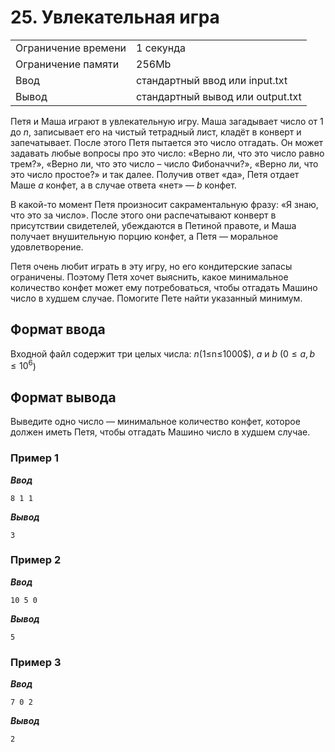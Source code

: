 # 25. Увлекательная игра

|                   |                                |
|-------------------|--------------------------------|
|Ограничение времени|1 секунда                       |
|Ограничение памяти |256Mb                           |
|Ввод               |стандартный ввод или input.txt  |
|Вывод              |стандартный вывод или output.txt|

Петя и Маша играют в увлекательную игру. Маша загадывает число от $1$ до $n$, записывает его на чистый тетрадный лист, кладёт в конверт и запечатывает. После этого Петя пытается это число отгадать. Он может задавать любые вопросы про это число: «Верно ли, что это число равно трем?», «Верно ли, что это число – число Фибоначчи?», «Верно ли, что это число простое?» и так далее. Получив ответ «да», Петя отдает Маше $a$ конфет, а в случае ответа «нет» — $b$ конфет.

В какой-то момент Петя произносит сакраментальную фразу: «Я знаю, что это за число». После этого они распечатывают конверт в присутствии свидетелей, убеждаются в Петиной правоте, и Маша получает внушительную порцию конфет, а Петя — моральное удовлетворение.

Петя очень любит играть в эту игру, но его кондитерские запасы ограничены. Поэтому Петя хочет выяснить, какое минимальное количество конфет может ему потребоваться, чтобы отгадать Машино число в худшем случае. Помогите Пете найти указанный минимум.

## Формат ввода

Входной файл содержит три целых числа: $n ($1≤n≤1000$), $a$ и $b$ ($0≤a,b≤10^{6}$)

## Формат вывода

Выведите одно число — минимальное количество конфет, которое должен иметь Петя, чтобы отгадать Машино число в худшем случае.

### Пример 1

***Ввод***

```text
8 1 1
```

***Вывод***

```text
3
```

### Пример 2

***Ввод***

```text
10 5 0
```

***Вывод***

```text
5
```

### Пример 3

***Ввод***

```text
7 0 2
```

***Вывод***

```text
2
```
